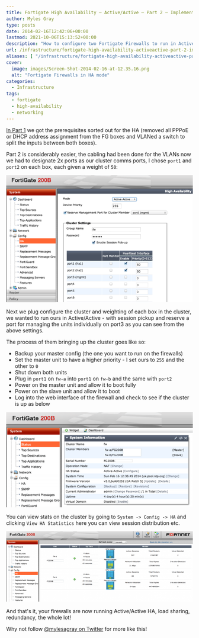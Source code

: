 ```yaml
---
title: Fortigate High Availability – Active/Active – Part 2 – Implementation
author: Myles Gray
type: posts
date: 2014-02-16T12:42:06+00:00
lastmod: 2021-10-06T15:13:52+00:00
description: "How to configure two Fortigate Firewalls to run in Active/Active High Availability mode"
url: /infrastructure/fortigate-high-availability-activeactive-part-2-implementation
aliases: [ "/infrastructure/fortigate-high-availability-activeactive-part-2-implementation/amp" ]
cover:
  image: images/Screen-Shot-2014-02-16-at-12.35.16.png
  alt: "Fortigate Firewalls in HA mode"
categories:
  - Infrastructure
tags:
  - fortigate
  - high-availability
  - networking
---
```


[In Part 1][1] we got the prerequisites sorted out for the HA (removed all PPPoE or DHCP address assignment from the FG boxes and VLANed a switch to split the inputs between both boxes).

Part 2 is considerably easier, the cabling had been done for the VLANs now we had to designate 2x ports as our cluster comms ports, I chose `port1` and `port2` on each box, each given a weight of `50`:

![Fortigate HA Port Assignment][2]

Next we plug configure the cluster and weighting of each box in the cluster, we wanted to run ours in Active/Active - with session pickup and reserve a port for managing the units individually on port3 as you can see from the above settings.

The process of them bringing up the cluster goes like so:

* Backup your master config (the one you want to run on the firewalls)
* Set the master unit to have a higher priority - I set ours to `255` and the other to `0`
* Shut down both units
* Plug in `port1` on `fw-a` into `port1` on `fw-b` and the same with `port2`
* Power on the master unit and allow it to boot fully
* Power on the slave unit and allow it to boot
* Log into the web interface of the firewall and check to see if the cluster is up as below

![Fortigate HA Front Page][3]

You can view stats on the cluster by going to `System -> Config -> HA` and clicking `View HA Statistics` here you can view session distribution etc.

![Fortigate HA Monitoring][4]

And that's it, your firewalls are now running Active/Active HA, load sharing, redundancy, the whole lot!

Why not follow [@mylesagray on Twitter][5] for more like this!

 [1]: /infrastructure/fortigate-ha-activeactive-part-1-preparation/
 [2]: images/Screen-Shot-2014-02-16-at-12.18.47.png
 [3]: images/Screen-Shot-2014-02-16-at-12.35.48.png
 [4]: images/Screen-Shot-2014-02-16-at-12.35.16.png
 [5]: https://twitter.com/mylesagray
